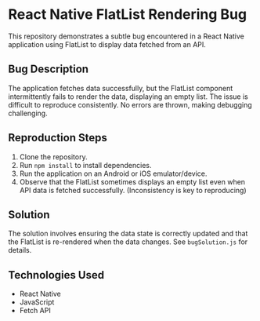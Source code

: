# React Native FlatList Rendering Bug

This repository demonstrates a subtle bug encountered in a React Native application using FlatList to display data fetched from an API.

## Bug Description

The application fetches data successfully, but the FlatList component intermittently fails to render the data, displaying an empty list.  The issue is difficult to reproduce consistently. No errors are thrown, making debugging challenging.

## Reproduction Steps

1. Clone the repository.
2. Run `npm install` to install dependencies.
3. Run the application on an Android or iOS emulator/device.
4. Observe that the FlatList sometimes displays an empty list even when API data is fetched successfully. (Inconsistency is key to reproducing)

## Solution

The solution involves ensuring the data state is correctly updated and that the FlatList is re-rendered when the data changes.  See `bugSolution.js` for details.

## Technologies Used

- React Native
- JavaScript
- Fetch API